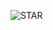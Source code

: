 
![STAR ](https://user-images.githubusercontent.com/97614700/218045770-7fac5b35-9c59-45d7-ba03-30cb9b32caf3.jpg)
